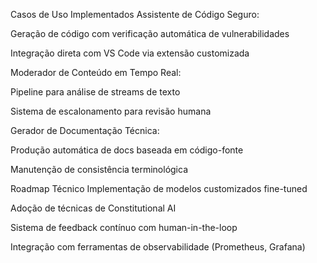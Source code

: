 Casos de Uso Implementados
Assistente de Código Seguro:

Geração de código com verificação automática de vulnerabilidades

Integração direta com VS Code via extensão customizada

Moderador de Conteúdo em Tempo Real:

Pipeline para análise de streams de texto

Sistema de escalonamento para revisão humana

Gerador de Documentação Técnica:

Produção automática de docs baseada em código-fonte

Manutenção de consistência terminológica

Roadmap Técnico
Implementação de modelos customizados fine-tuned

Adoção de técnicas de Constitutional AI

Sistema de feedback contínuo com human-in-the-loop

Integração com ferramentas de observabilidade (Prometheus, Grafana)
